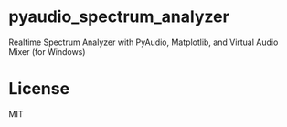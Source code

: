 # pyaudio_spectrum_analyzer
Realtime Spectrum Analyzer with PyAudio, Matplotlib, and Virtual Audio Mixer (for Windows)

# License
MIT
